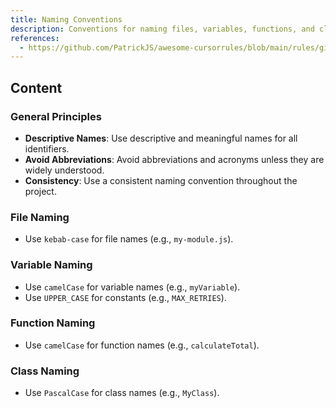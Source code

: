 ```yaml
---
title: Naming Conventions
description: Conventions for naming files, variables, functions, and classes.
references:
  - https://github.com/PatrickJS/awesome-cursorrules/blob/main/rules/github-cursorrules-prompt-file-instructions/naming-conventions.mdc
---
```


## Content

### General Principles

- **Descriptive Names**: Use descriptive and meaningful names for all identifiers.
- **Avoid Abbreviations**: Avoid abbreviations and acronyms unless they are widely understood.
- **Consistency**: Use a consistent naming convention throughout the project.

### File Naming

- Use `kebab-case` for file names (e.g., `my-module.js`).

### Variable Naming

- Use `camelCase` for variable names (e.g., `myVariable`).
- Use `UPPER_CASE` for constants (e.g., `MAX_RETRIES`).

### Function Naming

- Use `camelCase` for function names (e.g., `calculateTotal`).

### Class Naming

- Use `PascalCase` for class names (e.g., `MyClass`).
